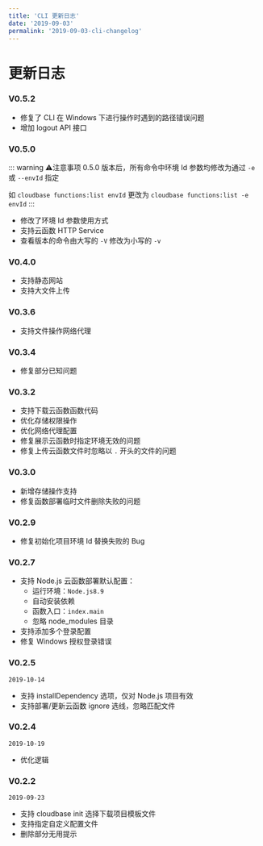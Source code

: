 ```yaml
---
title: 'CLI 更新日志'
date: '2019-09-03'
permalink: '2019-09-03-cli-changelog'
---
```


# 更新日志

### V0.5.2

- 修复了 CLI 在 Windows 下进行操作时遇到的路径错误问题
- 增加 logout API 接口

### V0.5.0

::: warning ⚠️注意事项
0.5.0 版本后，所有命令中环境 Id 参数均修改为通过 `-e` 或 `--envId` 指定

如 `cloudbase functions:list envId` 更改为 `cloudbase functions:list -e envId`
:::

- 修改了环境 Id 参数使用方式
- 支持云函数 HTTP Service
- 查看版本的命令由大写的 `-V` 修改为小写的 `-v`

### V0.4.0

- 支持静态网站
- 支持大文件上传

### V0.3.6

- 支持文件操作网络代理

### V0.3.4

- 修复部分已知问题

### V0.3.2

- 支持下载云函数函数代码
- 优化存储权限操作
- 优化网络代理配置
- 修复展示云函数时指定环境无效的问题
- 修复上传云函数文件时忽略以 `.` 开头的文件的问题

### V0.3.0

- 新增存储操作支持
- 修复函数部署临时文件删除失败的问题

### V0.2.9

- 修复初始化项目环境 Id 替换失败的 Bug

### V0.2.7

- 支持 Node.js 云函数部署默认配置：
  - 运行环境：`Node.js8.9`
  - 自动安装依赖
  - 函数入口：`index.main`
  - 忽略 node_modules 目录
- 支持添加多个登录配置
- 修复 Windows 授权登录错误

### V0.2.5

`2019-10-14`

- 支持 installDependency 选项，仅对 Node.js 项目有效
- 支持部署/更新云函数 ignore 选线，忽略匹配文件

### V0.2.4

`2019-10-19`

- 优化逻辑

### V0.2.2

`2019-09-23`

- 支持 cloudbase init 选择下载项目模板文件
- 支持指定自定义配置文件
- 删除部分无用提示

